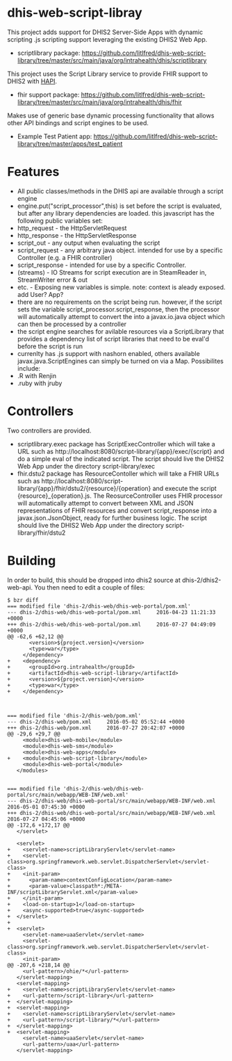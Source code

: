 # dhis-web-script-libray
This project adds support for DHIS2 Server-Side Apps with dynamic scripting .js scripting support leveraging the existing DHIS2 Web App.
* scriptlibrary package: https://github.com/litlfred/dhis-web-script-library/tree/master/src/main/java/org/intrahealth/dhis/scriptlibrary

This project uses the Script Library service to provide FHIR support to DHIS2 with <a href="http://hl7api.sourceforge.net/">HAPI</a>.  
* fhir support package: https://github.com/litlfred/dhis-web-script-library/tree/master/src/main/java/org/intrahealth/dhis/fhir

Makes use of generic base dynamic processing functionality that allows other API bindings and script engines to be used.
*  Example Test Patient app: https://github.com/litlfred/dhis-web-script-library/tree/master/apps/test_patient

# Features
*  All public classes/methods in the DHIS api are available through a script engine                                     
*  engine.put("script_processor",this) is set before the script is evaluated, but after   any library dependencies are loaded.  this javascript has the following public variables set:                                                               
  *  http_request    - the HttpServletRequest  
  *  http_response   - the HttpServletResponse    
  *  script_out      - any output when evaluating the script                                                             
  *  script_request  - any arbitrary java object.  intended for use by a specific Controller (e.g. a FHIR controller)  
  *  script_response - intended for use by a specific Controller.  
  *  (streams)       - IO Streams for script execution are in SteamReader in, StreamWriter error & out
  *  etc. -            Exposing new variables is simple.  note: context is aleady exposed. add User? App?    
*  there are no requirements on the script being run.  however, if the script sets the     variable script_processor.script_response, then the processor will automatically attempt to convert the into a javax.io.java object which can then be processed by a controller                                          
*  the script engine searches for avilable resources via a ScriptLibrary that provides             a dependency list of script libraries that need to be eval'd before the script is run
*  currenlty has .js support with nashorn enabled,   others available javax.java.ScriptEngines can simply be turned on via a Map.   Possibilites include:
  *  .R with Renjin
  *  .ruby with jruby                                                                                                          


# Controllers
Two controllers are provided.  
*  scriptlibrary.exec package has ScriptExecController which will take a URL such as http://localhost:8080/script-library/{app}/exec/{script} and do a simple eval of the indicated script.  The script should live the DHIS2 Web App under the directory script-library/exec
*  fhir.dstu2 package has ResourceContoller which will take a FHIR URLs such as http://localhost:8080/script-library/{app}/fhir/dstu2/{resource}/{operation} and execute the script {resource}_{operation}.js. The ReosurceController uses  FHIR processor will automatically attempt to convert between XML and JSON representations of FHIR resources and convert script_response  into a javax.json.JsonObject, ready for further business logic.  The script should live the DHIS2 Web App under the directory script-library/fhir/dstu2

# Building
In order to build, this should be dropped into dhis2 source at dhis-2/dhis2-web-api.  You then need to edit a couple of files:
```
$ bzr diff
=== modified file 'dhis-2/dhis-web/dhis-web-portal/pom.xml'
--- dhis-2/dhis-web/dhis-web-portal/pom.xml     2016-04-23 11:21:33 +0000
+++ dhis-2/dhis-web/dhis-web-portal/pom.xml     2016-07-27 04:49:09 +0000
@@ -62,6 +62,12 @@
       <version>${project.version}</version>
       <type>war</type>
     </dependency>
+    <dependency>
+      <groupId>org.intrahealth</groupId>
+      <artifactId>dhis-web-script-library</artifactId>
+      <version>${project.version}</version>
+      <type>war</type>
+    </dependency>



=== modified file 'dhis-2/dhis-web/pom.xml'
--- dhis-2/dhis-web/pom.xml     2016-05-02 05:52:44 +0000
+++ dhis-2/dhis-web/pom.xml     2016-07-27 20:42:07 +0000
@@ -29,6 +29,7 @@
     <module>dhis-web-mobile</module>
     <module>dhis-web-sms</module>
     <module>dhis-web-apps</module>
+    <module>dhis-web-script-library</module>
     <module>dhis-web-portal</module>
   </modules>


=== modified file 'dhis-2/dhis-web/dhis-web-portal/src/main/webapp/WEB-INF/web.xml'
--- dhis-2/dhis-web/dhis-web-portal/src/main/webapp/WEB-INF/web.xml     2016-05-01 07:45:30 +0000
+++ dhis-2/dhis-web/dhis-web-portal/src/main/webapp/WEB-INF/web.xml     2016-07-27 04:45:06 +0000
@@ -172,6 +172,17 @@
   </servlet>
 
   <servlet>
+    <servlet-name>scriptLibraryServlet</servlet-name>
+    <servlet-class>org.springframework.web.servlet.DispatcherServlet</servlet-class>
+    <init-param>
+      <param-name>contextConfigLocation</param-name>
+      <param-value>classpath*:/META-INF/scriptLibraryServlet.xml</param-value>
+    </init-param>
+    <load-on-startup>1</load-on-startup>
+    <async-supported>true</async-supported>
+  </servlet>
+
+  <servlet>
     <servlet-name>uaaServlet</servlet-name>
     <servlet-class>org.springframework.web.servlet.DispatcherServlet</servlet-class>
     <init-param>
@@ -207,6 +218,14 @@
     <url-pattern>/ohie/*</url-pattern>
   </servlet-mapping>
   <servlet-mapping>
+    <servlet-name>scriptLibraryServlet</servlet-name>
+    <url-pattern>/script-library</url-pattern>
+  </servlet-mapping>
+  <servlet-mapping>
+    <servlet-name>scriptLibraryServlet</servlet-name>
+    <url-pattern>/script-library/*</url-pattern>
+  </servlet-mapping>
+  <servlet-mapping>
     <servlet-name>uaaServlet</servlet-name>
     <url-pattern>/uaa</url-pattern>
   </servlet-mapping>


```
